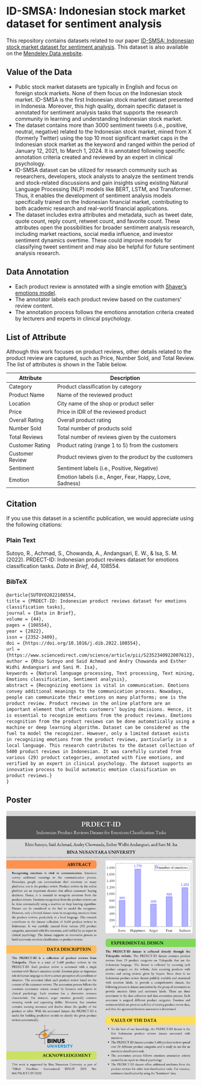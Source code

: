# ID-SMSA: Indonesian stock market dataset for sentiment analysis

This repository contains datasets related to our paper [ID-SMSA: Indonesian stock market dataset for sentiment analysis](https://doi.org/10.1016/j.dib.2022.108554). This dataset is also available on the [Mendeley Data website](https://doi.org/10.1016/j.dib.2025.111571).

## Value of the Data

- Public stock market datasets are typically in English and focus on foreign stock markets. None of them focus on the Indonesian stock market. ID-SMSA is the first Indonesian stock market dataset presented in Indonesia. Moreover, this high quality, domain specific dataset is annotated for sentiment analysis tasks that supports the research community in learning and understanding Indonesian stock market.
- The dataset contains more than 3000 sentiment tweets (i.e., positive, neutral, negative) related to the Indonesian stock market, mined from X (formerly Twitter) using the top 10 most significant market caps in the Indonesian stock market as the keyword and ranged within the period of January 12, 2021, to March 1, 2024. It is annotated following specific annotation criteria created and reviewed by an expert in clinical psychology.
- ID-SMSA dataset can be utilized for research community such as researchers, developers, stock analysts to analyze the sentiment trends and stock-related discussions and gain insights using existing Natural Language Processing (NLP) models like BERT, LSTM, and Transformer. Thus, it enables the development of sentiment analysis models specifically trained on the Indonesian financial market, contributing to both academic research and real-world financial applications.
- The dataset includes extra attributes and metadata, such as tweet date, quote count, reply count, retweet count, and favorite count. These attributes open the possibilities for broader sentiment analysis research, including market reactions, social media influence, and investor sentiment dynamics overtime. These could improve models for classifying tweet sentiment and may also be helpful for future sentiment analysis research.

## Data Annotation

- Each product review is annotated with a single emotion with [Shaver’s emotions model](https://onlinelibrary.wiley.com/doi/abs/10.1111/1467-839X.00086).
- The annotator labels each product review based on the customers' review content.
- The annotation process follows the emotions annotation criteria created by lecturers and experts in clinical psychology.

## List of Attribute

Although this work focuses on product reviews, other details related to the product review are captured, such as Price, Number Sold, and Total Review. The list of attributes is shown in the Table below.

| Attribute       | Description                                              |
| --------------- | -------------------------------------------------------- |
| Category        | Product classification by category                       |
| Product Name    | Name of the reviewed product                             |
| Location        | City name of the shop or product seller                  |
| Price           | Price in IDR of the reviewed product                     |
| Overall Rating  | Overall product rating                                   |
| Number Sold     | Total number of products sold                            |
| Total Reviews   | Total number of reviews given by the customers           |
| Customer Rating | Product rating (range 1 to 5) from the customers         |
| Customer Review | Product reviews given to the product by the customers    |
| Sentiment       | Sentiment labels (i.e., Positive, Negative)              |
| Emotion         | Emotion labels (i.e., Anger, Fear, Happy, Love, Sadness) |

## Citation

If you use this dataset in a scientific publication, we would appreciate using the following citations:

### Plain Text

Sutoyo, R., Achmad, S., Chowanda, A., Andangsari, E. W., & Isa, S. M. (2022). PRDECT-ID: Indonesian product reviews dataset for emotions classification tasks. _Data in Brief_, _44_, 108554.

### BibTeX

```
@article{SUTOYO2022108554,
title = {PRDECT-ID: Indonesian product reviews dataset for emotions classification tasks},
journal = {Data in Brief},
volume = {44},
pages = {108554},
year = {2022},
issn = {2352-3409},
doi = {https://doi.org/10.1016/j.dib.2022.108554},
url = {https://www.sciencedirect.com/science/article/pii/S2352340922007612},
author = {Rhio Sutoyo and Said Achmad and Andry Chowanda and Esther Widhi Andangsari and Sani M. Isa},
keywords = {Natural language processing, Text processing, Text mining, Emotions classification, Sentiment analysis},
abstract = {Recognizing emotions is vital in communication. Emotions convey additional meanings to the communication process. Nowadays, people can communicate their emotions on many platforms; one is the product review. Product reviews in the online platform are an important element that affects customers’ buying decisions. Hence, it is essential to recognize emotions from the product reviews. Emotions recognition from the product reviews can be done automatically using a machine or deep learning algorithm. Dataset can be considered as the fuel to model the recognizer. However, only a limited dataset exists in recognizing emotions from the product reviews, particularly in a local language. This research contributes to the dataset collection of 5400 product reviews in Indonesian. It was carefully curated from various (29) product categories, annotated with five emotions, and verified by an expert in clinical psychology. The dataset supports an innovative process to build automatic emotion classification on product reviews.}
}
```

## Poster

![alt text](https://github.com/rhiosutoyo/PRDECT-ID-Indonesian-Product-Reviews-Dataset/blob/main/Assets/PRDECT-ID_Poster.png?raw=true)
